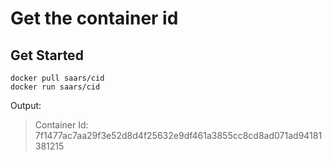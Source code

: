 # Get the container id

## Get Started

```shell
docker pull saars/cid
docker run saars/cid
```

Output:

> Container Id: 7f1477ac7aa29f3e52d8d4f25632e9df461a3855cc8cd8ad071ad94181381215

